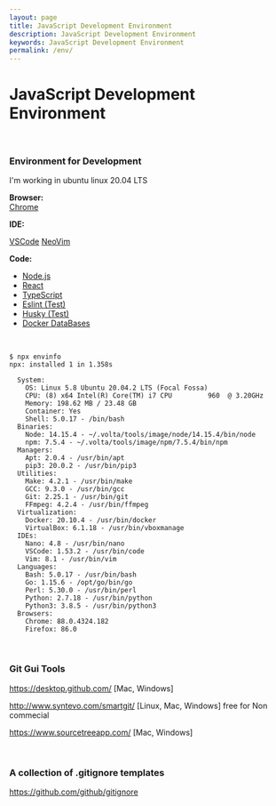 ```yaml
---
layout: page
title: JavaScript Development Environment
description: JavaScript Development Environment
keywords: JavaScript Development Environment
permalink: /env/
---
```


# JavaScript Development Environment

<br/>

### Environment for Development

I'm working in ubuntu linux 20.04 LTS

**Browser:**  
<a href="/env/browser/chrome/">Chrome</a>

**IDE:**

<a href="/env/ide/vscode/">VSCode</a>
<a href="/env/ide/neovim/">NeoVim</a>

**Code:**

- <a href="/env/nodejs/">Node.js</a>
- <a href="/env/react/">React</a>
- <a href="/env/nodejs/typescript/">TypeScript</a>
- <a href="/env/nodejs/typescript/eslint/">Eslint (Test)</a>
- <a href="/env/husky/">Husky (Test)</a>
- <a href="/env/docker/db/">Docker DataBases</a>

<br/>

```
$ npx envinfo
npx: installed 1 in 1.358s

  System:
    OS: Linux 5.8 Ubuntu 20.04.2 LTS (Focal Fossa)
    CPU: (8) x64 Intel(R) Core(TM) i7 CPU         960  @ 3.20GHz
    Memory: 198.62 MB / 23.48 GB
    Container: Yes
    Shell: 5.0.17 - /bin/bash
  Binaries:
    Node: 14.15.4 - ~/.volta/tools/image/node/14.15.4/bin/node
    npm: 7.5.4 - ~/.volta/tools/image/npm/7.5.4/bin/npm
  Managers:
    Apt: 2.0.4 - /usr/bin/apt
    pip3: 20.0.2 - /usr/bin/pip3
  Utilities:
    Make: 4.2.1 - /usr/bin/make
    GCC: 9.3.0 - /usr/bin/gcc
    Git: 2.25.1 - /usr/bin/git
    FFmpeg: 4.2.4 - /usr/bin/ffmpeg
  Virtualization:
    Docker: 20.10.4 - /usr/bin/docker
    VirtualBox: 6.1.18 - /usr/bin/vboxmanage
  IDEs:
    Nano: 4.8 - /usr/bin/nano
    VSCode: 1.53.2 - /usr/bin/code
    Vim: 8.1 - /usr/bin/vim
  Languages:
    Bash: 5.0.17 - /usr/bin/bash
    Go: 1.15.6 - /opt/go/bin/go
    Perl: 5.30.0 - /usr/bin/perl
    Python: 2.7.18 - /usr/bin/python
    Python3: 3.8.5 - /usr/bin/python3
  Browsers:
    Chrome: 88.0.4324.182
    Firefox: 86.0
```

<br/>

### Git Gui Tools

https://desktop.github.com/ [Mac, Windows]

http://www.syntevo.com/smartgit/ [Linux, Mac, Windows] free for Non commecial

https://www.sourcetreeapp.com/ [Mac, Windows]

<br/>

### A collection of .gitignore templates

https://github.com/github/gitignore
